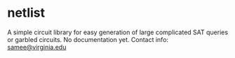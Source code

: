 netlist
=======

A simple circuit library for easy generation of large complicated SAT queries or garbled circuits. No documentation yet. Contact info: samee@virginia.edu

